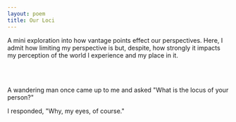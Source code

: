 ```yaml
---
layout: poem
title: Our Loci
---
```


A mini exploration into how vantage points effect our perspectives. Here, I admit how limiting my perspective is but, despite, how strongly it impacts my perception of the world I experience and my place in it.

<br><br>

A wandering man once came up to me and asked
"What is the locus of your person?"

I responded, "Why, my eyes, of course."
